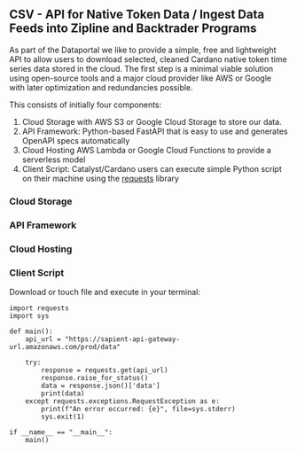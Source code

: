 ## CSV - API for Native Token Data / Ingest Data Feeds into Zipline and Backtrader Programs

As part of the Dataportal we like to provide a simple, free and lightweight API to allow users to download selected, cleaned Cardano native token time series data stored in the cloud. The first step is a minimal viable solution using open-source tools and a major cloud provider like AWS or Google with later optimization and redundancies possible.

This consists of initially four components:

1. Cloud Storage with AWS S3 or Google Cloud Storage to store our data.
2. API Framework: Python-based FastAPI that is easy to use and generates OpenAPI specs automatically
3. Cloud Hosting AWS Lambda or Google Cloud Functions to provide a serverless model
4. Client Script: Catalyst/Cardano users can execute simple Python script on their machine using the [requests](https://pypi.org/project/requests/) library

### Cloud Storage

### API Framework

### Cloud Hosting

### Client Script
Download or touch file and execute in your terminal:

~~~
import requests
import sys

def main():
    api_url = "https://sapient-api-gateway-url.amazonaws.com/prod/data"
    
    try:
        response = requests.get(api_url)
        response.raise_for_status()
        data = response.json()['data']
        print(data)
    except requests.exceptions.RequestException as e:
        print(f"An error occurred: {e}", file=sys.stderr)
        sys.exit(1)

if __name__ == "__main__":
    main()
~~~
